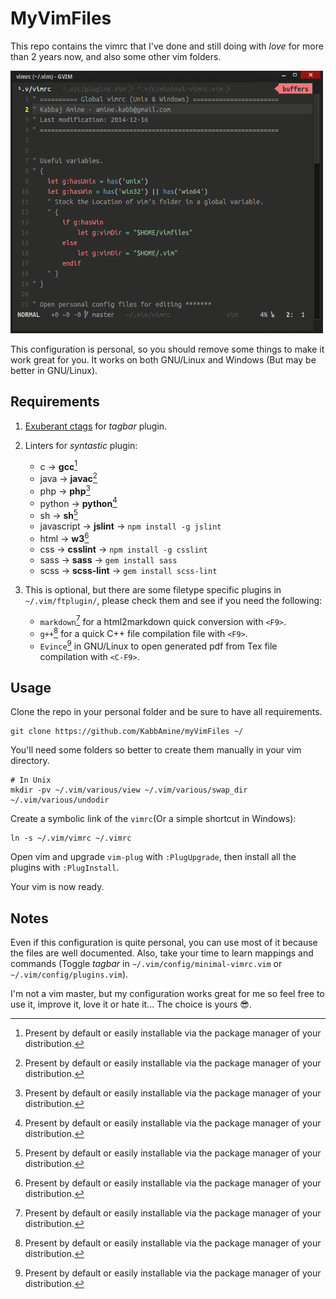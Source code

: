 # MyVimFiles


This repo contains the vimrc that I've done and still doing with *love* for more than 2 years now, and also some other vim folders.

![My vim](.img/myVim.png)

This configuration is personal, so you should remove some things to make it work great for you. It works on both GNU/Linux and Windows (But may be better in GNU/Linux).

## Requirements

1. [Exuberant ctags](http://ctags.sourceforge.net/) for *tagbar* plugin.

2. Linters for *syntastic* plugin:
	- c          ->  **gcc**[^linter]
	- java       ->  **javac**[^linter]
	- php        ->  **php**[^linter]
	- python     ->  **python**[^linter]
	- sh         ->  **sh**[^linter]
	- javascript ->  **jslint**    ->  `npm install -g jslint`
	- html       ->  **w3**[^linter]
	- css        ->  **csslint**   ->  `npm install -g csslint`
	- sass       ->  **sass**      ->  `gem install sass`
	- scss       ->  **scss-lint** ->  `gem install scss-lint`

3. This is optional, but there are some filetype specific plugins in `~/.vim/ftplugin/`, please  check them and see if you need the following:
	- `markdown`[^linter] for a html2markdown quick conversion with `<F9>`.
	- `g++`[^linter] for a quick C++ file compilation file with `<F9>`.
	- `Evince`[^linter] in GNU/Linux to open generated pdf from Tex file compilation with `<C-F9>`.

## Usage

Clone the repo in your personal folder and be sure to have all requirements.

```
git clone https://github.com/KabbAmine/myVimFiles ~/
```

You'll need some folders so better to create them manually in your vim directory.

```
# In Unix
mkdir -pv ~/.vim/various/view ~/.vim/various/swap_dir ~/.vim/various/undodir
```

Create a symbolic link of the `vimrc`(Or a simple shortcut in Windows):
```
ln -s ~/.vim/vimrc ~/.vimrc
```

Open vim and upgrade `vim-plug` with `:PlugUpgrade`, then install all the plugins with `:PlugInstall`.

Your vim is now ready.

## Notes

Even if this configuration is quite personal, you can use most of it because the files are well documented. Also, take your time to learn mappings and commands (Toggle *tagbar* in `~/.vim/config/minimal-vimrc.vim` or `~/.vim/config/plugins.vim`).

I'm not a vim master, but my configuration works great for me so feel free to use it, improve it, love it or hate it... The choice is yours :sunglasses:.

[^linter]: Present by default or easily installable via the package manager of your distribution.